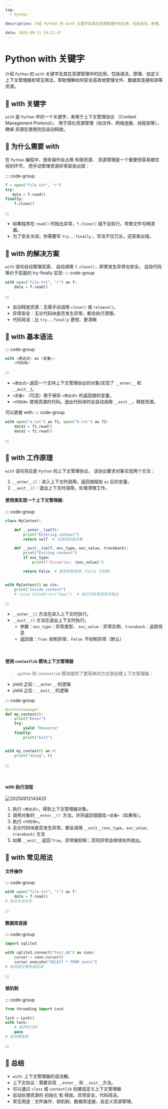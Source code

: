 ```yaml
---
tag:
  - Python

description: 介绍 Python 的 with 关键字及其在资源管理中的应用，包括语法、原理、自定义上下文管理器和常见用法，帮助理解如何安全高效地管理文件、数据库连接和锁等资源。

date: 2025-09-11 19:21:47
---
```


# Python with 关键字

介绍 `Python` 的 `with` 关键字及其在资源管理中的应用，包括语法、原理、自定义上下文管理器和常见用法，帮助理解如何安全高效地管理文件、数据库连接和锁等资源。

## 🐡 with 关键字

`with` 是 `Python` 中的一个关键字，来用于上下文管理协议
（Context Management Protocol）。
用于简化资源管理（如文件、网络连接、线程锁等），
确保 资源在使用完后自动释放。

## 🐡 为什么需要 with

在 `Python` 编程中，很多操作会占用 有限资源、
资源管理是一个重要但容易被忽视的环节，
而手动管理资源非常容易出错：

::: code-group

```python [] {}
f = open("file.txt", "r")
try:
   data = f.read()
finally:
    f.close()
```

:::

- 如果程序在 `read()` 时抛出异常，`f.close()` 就不会执行，导致文件句柄泄漏。
- 为了安全关闭，你需要写 `try...finally` 。写法不仅冗长，还容易出错。

## 🐡 with 的解决方案

`with` 语句自动管理资源，
自动调用 `f.close()`，即使发生异常也安全。
这段代码等价于前面的 try-finally 实现:
::: code-group

```python [] {}
with open("file.txt", "r") as f:
    data = f.read()

```

:::

- 自动释放资源：无需手动调用 `close()` 或 `release()`。
- 异常安全：无论代码块是否发生异常，都会执行清理。
- 代码简洁：比 `try...finally` 更短、更清晰

## 🐡 with 基本语法

::: code-group

```python [] {}
with <表达式> as <变量>:
    <代码块>
```

:::

- `<表达式>` 返回一个支持上下文管理协议的对象(实现了 `__enter__` 和 `__exit__`)。
- `<变量>` （可选）用于保存 `<表达式>` 的返回值的变量。
- `<代码块>` 使用资源的代码。退出代码块时会自动调用 `__exit__`，释放资源。

可以嵌套 with:
::: code-group

```python [] {}
with open("a.txt") as f1, open("b.txt") as f2:
    data1 = f1.read()
    data2 = f2.read()

```

:::

## 🐡 with 工作原理

`with` 语句背后是 `Python` 的上下文管理协议，
该协议要求对象实现两个方法：

1. `__enter__()`：进入上下文时调用，返回值赋给 `as` 后的变量。
2. `__exit__()`：退出上下文时调用，处理清理工作。

#### 使用类实现一个上下文管理器:

::: code-group

```python [] {}
class MyContext:

    def __enter__(self):
        print("Entering context")
        return self  # 可返回任意对象

    def __exit__(self, exc_type, exc_value, traceback):
        print("Exiting context")
        if exc_type:
            print(f"Exception: {exc_value}")

        return False  # 是否抑制异常，False 不抑制


with MyContext() as ctx:
    print("Inside context")
    # raise ValueError("Oops")  # 会打印异常信息并抛出

```

:::

- `__enter__()` 方法在进入上下文时执行。
- `__exit__()` 方法在退出上下文时执行。
  - 参数：`exc_type`：异常类型、 `exc_value`：异常实例、`traceback`：追踪信息
  - 返回值：`True`: 抑制异常、`False`: 不抑制异常（默认）

<br />

#### 使用 `contextlib` 模块上下文管理器

> `python` 的 `contextlib` 模块提供了更简单的方式来创建上下文管理器：

- yield 之前 : `__enter__` 的逻辑
- yield 之后 : `__exit__` 的逻辑

::: code-group

```python [] {}
@contextmanager
def my_context():
    print("Enter")
    try:
        yield "Resource"
    finally:
        print("Exit")


with my_context() as r:
    print("Using", r)

```

:::

<br />

#### with 执行流程

![20250912143425](http://images.qiuyouyou.cn/notes/20250912143425.png)

1. 执行 `<表达式>`，得到上下文管理器对象。
2. 调用对象的 `__enter__() `方法，并将返回值赋给 `<变量>`（如果有）。
3. 执行 `<代码块>`。
4. 无论代码块是否发生异常，都会调用 `__exit__(exc_type, exc_value, traceback)` 方法
5. 如果 `__exit__` 返回 `True`，异常被抑制；否则异常会继续向外抛出。

## 🐡 with 常见用法

#### 文件操作

::: code-group

```python [] {}
with open("file.txt", "r") as f:
    data = f.read()
# 自动关闭文件
```

:::

#### 数据库连接

::: code-group

```python [] {}
import sqlite3

with sqlite3.connect("test.db") as conn:
    cursor = conn.cursor()
    cursor.execute("SELECT * FROM users")
# 自动提交事务或回滚

```

:::

#### 锁机制

::: code-group

```python [] {}
from threading import Lock

lock = Lock()
with lock:
    # 临界区代码
    pass
# 自动释放锁

```

:::

## 🐡 总结

- `with`: 上下文管理器的语法糖。
- 上下文协议：需要实现 `__enter__` 和 `__exit__`方法。
- 可以通过 `class` 或 `contextlib` 创建自定义上下文管理器
- 自动处理资源的 初始化 和 释放。异常安全，代码简洁。
- 常见用途：文件操作、锁机制、数据库连接、自定义资源管理。
